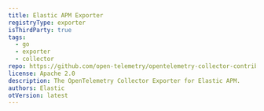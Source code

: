 ```yaml
---
title: Elastic APM Exporter
registryType: exporter
isThirdParty: true
tags:
  - go
  - exporter
  - collector
repo: https://github.com/open-telemetry/opentelemetry-collector-contrib/tree/master/exporter/elasticexporter
license: Apache 2.0
description: The OpenTelemetry Collector Exporter for Elastic APM.
authors: Elastic
otVersion: latest
---
```


